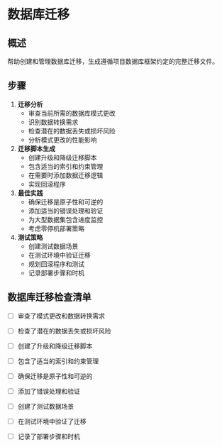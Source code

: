# 数据库迁移

## 概述

帮助创建和管理数据库迁移，生成遵循项目数据库框架约定的完整迁移文件。

## 步骤

1. **迁移分析**
    - 审查当前所需的数据库模式更改
    - 识别数据转换需求
    - 检查潜在的数据丢失或损坏风险
    - 分析模式更改的性能影响
2. **迁移脚本生成**
    - 创建升级和降级迁移脚本
    - 包含适当的索引和约束管理
    - 在需要时添加数据迁移逻辑
    - 实现回滚程序
3. **最佳实践**
    - 确保迁移是原子性和可逆的
    - 添加适当的错误处理和验证
    - 为大型数据集包含进度监控
    - 考虑零停机部署策略
4. **测试策略**
    - 创建测试数据场景
    - 在测试环境中验证迁移
    - 规划回滚程序和测试
    - 记录部署步骤和时机

## 数据库迁移检查清单

- [ ] 审查了模式更改和数据转换需求
- [ ] 检查了潜在的数据丢失或损坏风险
- [ ] 创建了升级和降级迁移脚本
- [ ] 包含了适当的索引和约束管理
- [ ] 确保迁移是原子性和可逆的
- [ ] 添加了错误处理和验证
- [ ] 创建了测试数据场景
- [ ] 在测试环境中验证了迁移
- [ ] 记录了部署步骤和时机

